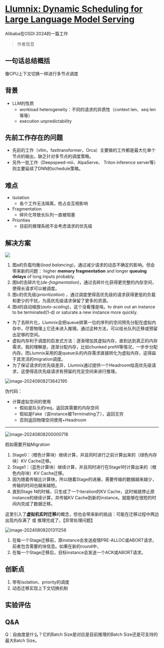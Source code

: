 # [Llumnix: Dynamic Scheduling for Large Language Model Serving](https://arxiv.org/abs/2406.03243)

Alibaba在OSDI 2024的一篇工作

> 作者信息

## 一句话总结概括

像CPU上下文切换一样进行多节点调度

## 背景

* LLM的性质
  * workload heterogeneity：不同的请求的异质性（context len、seq len等等）
  * execution unpredictability

## 先前工作存在的问题

* 先前的工作（vllm，fasttransformer，Orca）主要做的工作都是最大化单个节点的输出，缺乏针对多节点的调度策略。
* 另外一批工作（Deepspeed-mii、AlpaServe、 Triton inference server等）则主要延续了DNN的schedule策略。

## 难点

* Isolation
  * 各个工作无法隔离，抢占会互相影响
* Fragmentation
  * 碎片化导致长队列一直被阻塞
* Priorities
  * 目前的推理系统不会考虑请求的优先级

## 解决方案



![](C:\Users\user\Nutstore\1\Nutstore\gitbook\images\Llumnix\1.png)

1. 图a的负载均衡(*load balancing*)，通过减少请求的动态不确定的影响。但会带来新的问题： higher **memory fragmentation** and longer **queuing delays** of long inputs probably.
2. 图b的去碎片化(*de-fragmentation*)，通过去碎片化获得更完整的内存空间，使得长请求可以被调度。
3. 图c的优先级(*prioritization*) ，通过调度使得高优先级的请求获得更低的负载和更少的干扰，为高优先级请求保留了更多的资源。
4. 图d的自动缩放(*auto-scaling*)，这个没看懂是啥。to drain out an instance to be terminated(1-d) or saturate a new instance more quickly.

* 为了去碎片化，Llumnix会把queue排第一位的序列的空间预先分配在虚拟内存中，尽管物理上它还未进入推理。通过这种方法，可以给长队列迁移或预留出足够的空间。
* 虚拟内存利于调度的启发式方法：逐渐增加其虚拟内存，直到达到真正的内存需求。我的理解是，逐渐分配内存，比如chunked prefill等情况，一步步分配内存。而Llumnix采用的是queue头的内存需求直接转化为虚拟内存，这得益于其灵活的migration调度。
* 为了保证请求的优先级差异，Llumnix通过提供一个Headroom给高优先级请求，这使得高优先级请求有预留的充足空间来进行推理。

![image-20240808213642195](C:\Users\user\Nutstore\1\Nutstore\gitbook\images\Llumnix\4.png)

伪代码：

* 计算虚拟空间的使用
  * 假如是队头的req，返回其需要的内存空间
  * 假如是Fake（该instance被Terminating了），返回无穷
  * 否则返回物理空间使用+Headroom



---

![image-20240808200000718](C:\Users\user\Nutstore\1\Nutstore\gitbook\images\Llumnix\3.png)

假如需要开始Migration

1. Stage0：（橙色计算块）继续计算，并且同时进行之前计算出来的（绿色内存块）KV Cache迁移。
2. Stage1：（蓝色计算块）继续计算，并且同时进行在Stage1时计算出来的（橙色内存块）KV Cache迁移。
3. 因为随着传输比计算快，所以随着Stage的进展，需要传输的数据越来越少，传输的时间也越来越短。
4. 直到Stage N的时候，只生成了一个iteration的KV Cache，这时候就停止原instance的继续计算，并传输KV Cache到新的instance。就能够在很短的时间内完成了数据迁移。

这里引入了**虚拟机实时迁移**的概念，但也会带来新的挑战：可能在迁移过程中两边出现内存满了 或 推理完成了。【异常处理问题】

![image-20240808201311256](C:\Users\user\Nutstore\1\Nutstore\gitbook\images\Llumnix\2.png)

1. 在每一个Stage迁移前，原instance会发送疫情PRE-ALLOC或ABORT请求，前者包含需要的块信息。如果在新的round中，
2. 在每一个Stage迁移后，目标instance会发送一个ACK或ABORT请求。

## 创新点

1. 带有isolation、priority的调度
2. 动态迁移实现上下文切换机制

## 实验评估



## Q&A

Q：自由度是什么？它的Batch Size是对应是目前推理的Batch Size还是可支持的最大Batch Size。